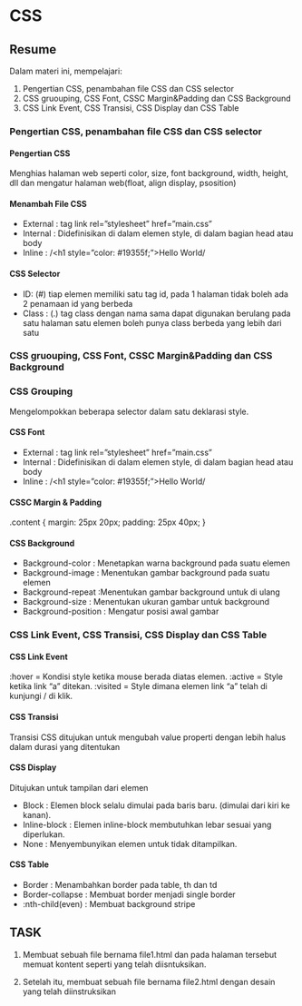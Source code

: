 # CSS

## Resume
Dalam materi ini, mempelajari:
1. Pengertian CSS, penambahan file CSS dan CSS selector
2. CSS gruouping, CSS Font, CSSC Margin&Padding dan CSS Background
3. CSS Link Event, CSS Transisi, CSS Display dan CSS Table
 
### Pengertian CSS, penambahan file CSS dan CSS selector

#### Pengertian CSS
Menghias halaman web seperti color, size, font background, width, height, dll
dan mengatur halaman web(float, align display, psosition)

#### Menambah File CSS
- External : tag link rel=”stylesheet” href=”main.css”
- Internal : Didefinisikan di dalam elemen style, di dalam bagian head atau body 
- Inline : /<h1 style=”color: #19355f;”>Hello World</h1>/

#### CSS Selector
- ID: (#) tiap elemen memiliki satu tag id, pada 1 halaman tidak boleh ada 2 penamaan id yang berbeda
- Class : (.) tag class dengan nama sama dapat digunakan berulang pada satu halaman
satu elemen boleh punya class berbeda yang lebih dari satu

### CSS gruouping, CSS Font, CSSC Margin&Padding dan CSS Background

### CSS Grouping
Mengelompokkan beberapa selector dalam satu deklarasi style.

#### CSS Font
- External : tag link rel=”stylesheet” href=”main.css”
- Internal : Didefinisikan di dalam elemen style, di dalam bagian head atau body 
- Inline : /<h1 style=”color: #19355f;”>Hello World</h1>/

#### CSSC Margin & Padding 
.content {
	margin: 25px 20px;
	padding: 25px 40px;
} 

#### CSS Background
- Background-color : Menetapkan warna background pada suatu elemen 
- Background-image : Menentukan gambar background pada suatu elemen
- Background-repeat :Menentukan gambar background untuk di ulang 
- Background-size : Menentukan ukuran gambar untuk background
- Background-position : Mengatur posisi awal gambar 

### CSS Link Event, CSS Transisi, CSS Display dan CSS Table
 
#### CSS Link Event
:hover = Kondisi style ketika mouse berada diatas elemen.
:active = Style ketika link “a” ditekan. 
:visited = Style dimana elemen link “a” telah di kunjungi / di klik.

#### CSS Transisi
Transisi CSS ditujukan untuk mengubah value properti dengan lebih halus dalam durasi yang ditentukan

#### CSS Display
Ditujukan untuk tampilan dari elemen 
- Block : Elemen block selalu dimulai pada baris baru. (dimulai dari kiri ke kanan).
- Inline-block : Elemen inline-block membutuhkan lebar sesuai yang diperlukan.
- None : Menyembunyikan elemen untuk tidak ditampilkan.

#### CSS Table
- Border : Menambahkan border pada table, th dan td 
- Border-collapse : Membuat border menjadi single border
- :nth-child(even) : Membuat background stripe 





 ## TASK
  
  1. Membuat sebuah file bernama file1.html dan pada halaman tersebut memuat 
kontent seperti yang telah diisntuksikan.
 

2. Setelah itu, membuat sebuah file bernama file2.html dengan desain yang telah diinstruksikan 


